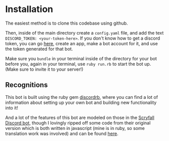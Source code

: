 # Installation
The easiest method is to clone this codebase using github.

Then, inside of the main directory create a `config.yaml` file, and add the text `DISCORD_TOKEN: <your-token-here>`. If you don't know how to get a discord token, you can go [here](https://discordapp.com/developers/applications/me), create an app, make a bot account for it, and use the token generated for that bot.

Make sure you `bundle` in your terminal inside of the directory for your bot before you, again in your terminal, use `ruby run.rb` to start the bot up. (Make sure to invite it to your server!)

## Recognitions

This bot is built using the ruby gem [discordrb](https://github.com/meew0/discordrb), where you can find a lot of information about setting up your own bot and building new functionality into it!

And a lot of the features of this bot are modeled on those in the [Scryfall Discord bot](https://scryfall.com/bots), though I lovingly ripped off some code from their original version which is both written in javascript (mine is in ruby, so some translation work was involved) and can be found [here](https://github.com/scryfall/servo).
